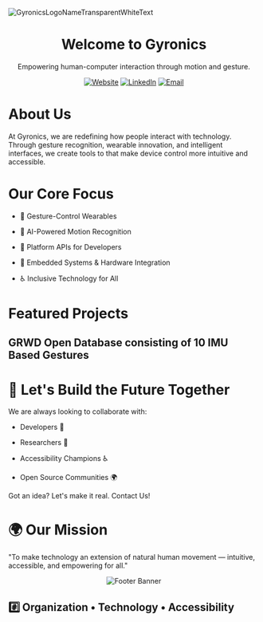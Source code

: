 ![GyronicsLogoNameTransparentWhiteText](https://github.com/user-attachments/assets/b86b76c8-d18c-4369-a1f0-35dfc6a690e1)


<h1 align="center"> Welcome to Gyronics </h1> <p align="center"> Empowering human-computer interaction through motion and gesture. </p> <p align="center"> <a href="https://gyronics.com"><img src="https://img.shields.io/badge/Visit-Website-blue?style=for-the-badge&logo=google-chrome" alt="Website"></a> <a href="https://linkedin.com/company/gyronics"><img src="https://img.shields.io/badge/Connect-LinkedIn-blue?style=for-the-badge&logo=linkedin" alt="LinkedIn"></a> <a href="mailto:info@gyronics.com"><img src="https://img.shields.io/badge/Email-Us-red?style=for-the-badge&logo=gmail" alt="Email"></a> </p>

# About Us
At Gyronics, we are redefining how people interact with technology.
Through gesture recognition, wearable innovation, and intelligent interfaces, we create tools to that make device control more intuitive and accessible.

# Our Core Focus

- 🎯 Gesture-Control Wearables

- 🧠 AI-Powered Motion Recognition

- 🔌 Platform APIs for Developers

- 🤖 Embedded Systems & Hardware Integration

- ♿ Inclusive Technology for All

# Featured Projects

## GRWD Open Database consisting of 10 IMU Based Gestures

# 🤝 Let's Build the Future Together
We are always looking to collaborate with:

- Developers 🚀

- Researchers 🔬

- Accessibility Champions ♿

- Open Source Communities 🌍

Got an idea? Let's make it real. Contact Us!

# 🌍 Our Mission
"To make technology an extension of natural human movement — intuitive, accessible, and empowering for all."

<p align="center"> <img src="https://capsule-render.vercel.app/api?type=waving&color=0:00BFFF,100:1E90FF&height=120&section=footer&text=Intuitive%20Control%20For%20All!&fontSize=25&fontColor=ffffff" alt="Footer Banner"/> </p>

## #️⃣ Organization • Technology • Accessibility
